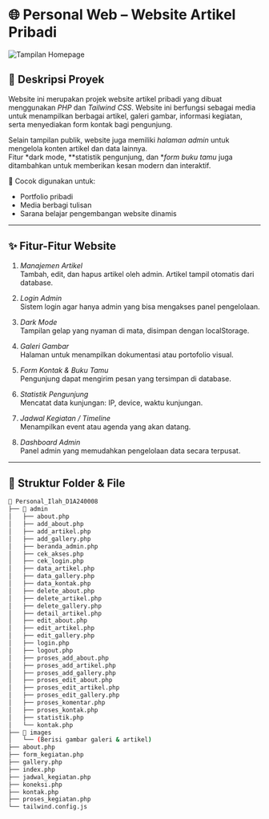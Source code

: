 # 🌐 Personal Web – Website Artikel Pribadi

![Tampilan Homepage](images/screenshot-home.jpg) <!-- Ganti jika beda lokasi gambar -->

## 📖 Deskripsi Proyek

Website ini merupakan projek website artikel pribadi yang dibuat menggunakan *PHP* dan *Tailwind CSS*. Website ini berfungsi sebagai media untuk menampilkan berbagai artikel, galeri gambar, informasi kegiatan, serta menyediakan form kontak bagi pengunjung.

Selain tampilan publik, website juga memiliki *halaman admin* untuk mengelola konten artikel dan data lainnya.  
Fitur *dark mode, **statistik pengunjung, dan **form buku tamu* juga ditambahkan untuk memberikan kesan modern dan interaktif.

🎯 Cocok digunakan untuk:
- Portfolio pribadi
- Media berbagi tulisan
- Sarana belajar pengembangan website dinamis

---

## ✨ Fitur-Fitur Website

1. *Manajemen Artikel*  
   Tambah, edit, dan hapus artikel oleh admin. Artikel tampil otomatis dari database.

2. *Login Admin*  
   Sistem login agar hanya admin yang bisa mengakses panel pengelolaan.

3. *Dark Mode*  
   Tampilan gelap yang nyaman di mata, disimpan dengan localStorage.

4. *Galeri Gambar*  
   Halaman untuk menampilkan dokumentasi atau portofolio visual.

5. *Form Kontak & Buku Tamu*  
   Pengunjung dapat mengirim pesan yang tersimpan di database.

6. *Statistik Pengunjung*  
   Mencatat data kunjungan: IP, device, waktu kunjungan.

7. *Jadwal Kegiatan / Timeline*  
   Menampilkan event atau agenda yang akan datang.

8. *Dashboard Admin*  
   Panel admin yang memudahkan pengelolaan data secara terpusat.

---

## 📂 Struktur Folder & File

```bash
📁 Personal_Ilah_D1A240008
├── 📁 admin
│   ├── about.php
│   ├── add_about.php
│   ├── add_artikel.php
│   ├── add_gallery.php
│   ├── beranda_admin.php
│   ├── cek_akses.php
│   ├── cek_login.php
│   ├── data_artikel.php
│   ├── data_gallery.php
│   ├── data_kontak.php
│   ├── delete_about.php
│   ├── delete_artikel.php
│   ├── delete_gallery.php
│   ├── detail_artikel.php
│   ├── edit_about.php
│   ├── edit_artikel.php
│   ├── edit_gallery.php
│   ├── login.php
│   ├── logout.php
│   ├── proses_add_about.php
│   ├── proses_add_artikel.php
│   ├── proses_add_gallery.php
│   ├── proses_edit_about.php
│   ├── proses_edit_artikel.php
│   ├── proses_edit_gallery.php
│   ├── proses_komentar.php
│   ├── proses_kontak.php
│   ├── statistik.php
│   └── kontak.php
├── 📁 images
│   └── (Berisi gambar galeri & artikel)
├── about.php
├── form_kegiatan.php
├── gallery.php
├── index.php
├── jadwal_kegiatan.php
├── koneksi.php
├── kontak.php
├── proses_kegiatan.php
└── tailwind.config.js
